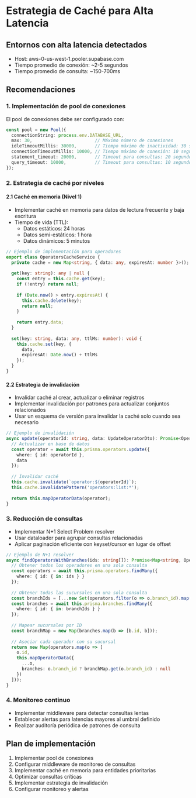 # Estrategia de Caché para Alta Latencia

## Entornos con alta latencia detectados

* Host: aws-0-us-west-1.pooler.supabase.com
* Tiempo promedio de conexión: ~2-5 segundos
* Tiempo promedio de consulta: ~150-700ms

## Recomendaciones

### 1. Implementación de pool de conexiones

El pool de conexiones debe ser configurado con:

```typescript
const pool = new Pool({
  connectionString: process.env.DATABASE_URL,
  max: 30,                        // Máximo número de conexiones
  idleTimeoutMillis: 30000,       // Tiempo máximo de inactividad: 30 segundos
  connectionTimeoutMillis: 10000, // Tiempo máximo de conexión: 10 segundos
  statement_timeout: 20000,       // Timeout para consultas: 20 segundos
  query_timeout: 10000,           // Timeout para consultas: 10 segundos
});
```

### 2. Estrategia de caché por niveles

#### 2.1 Caché en memoria (Nivel 1)

* Implementar caché en memoria para datos de lectura frecuente y baja escritura
* Tiempo de vida (TTL): 
  - Datos estáticos: 24 horas
  - Datos semi-estáticos: 1 hora
  - Datos dinámicos: 5 minutos

```typescript
// Ejemplo de implementación para operadores
export class OperatorsCacheService {
  private cache = new Map<string, { data: any, expiresAt: number }>();
  
  get(key: string): any | null {
    const entry = this.cache.get(key);
    if (!entry) return null;
    
    if (Date.now() > entry.expiresAt) {
      this.cache.delete(key);
      return null;
    }
    
    return entry.data;
  }
  
  set(key: string, data: any, ttlMs: number): void {
    this.cache.set(key, {
      data,
      expiresAt: Date.now() + ttlMs
    });
  }
}
```

#### 2.2 Estrategia de invalidación

* Invalidar caché al crear, actualizar o eliminar registros
* Implementar invalidación por patrones para actualizar conjuntos relacionados
* Usar un esquema de versión para invalidar la caché solo cuando sea necesario

```typescript
// Ejemplo de invalidación
async update(operatorId: string, data: UpdateOperatorDto): Promise<Operator> {
  // Actualizar en base de datos
  const operator = await this.prisma.operators.update({
    where: { id: operatorId },
    data
  });
  
  // Invalidar caché
  this.cache.invalidate(`operator:${operatorId}`);
  this.cache.invalidatePattern('operators:list:*');
  
  return this.mapOperatorData(operator);
}
```

### 3. Reducción de consultas

* Implementar N+1 Select Problem resolver
* Usar dataloader para agrupar consultas relacionadas
* Aplicar paginación eficiente con keyset/cursor en lugar de offset

```typescript
// Ejemplo de N+1 resolver
async findOperatorsWithBranches(ids: string[]): Promise<Map<string, Operator>> {
  // Obtener todos los operadores en una sola consulta
  const operators = await this.prisma.operators.findMany({
    where: { id: { in: ids } }
  });
  
  // Obtener todas las sucursales en una sola consulta
  const branchIds = [...new Set(operators.filter(o => o.branch_id).map(o => o.branch_id))];
  const branches = await this.prisma.branches.findMany({
    where: { id: { in: branchIds } }
  });
  
  // Mapear sucursales por ID
  const branchMap = new Map(branches.map(b => [b.id, b]));
  
  // Asociar cada operador con su sucursal
  return new Map(operators.map(o => [
    o.id, 
    this.mapOperatorData({
      ...o,
      branches: o.branch_id ? branchMap.get(o.branch_id) : null
    })
  ]));
}
```

### 4. Monitoreo continuo

* Implementar middleware para detectar consultas lentas
* Establecer alertas para latencias mayores al umbral definido
* Realizar auditoría periódica de patrones de consulta

## Plan de implementación

1. Implementar pool de conexiones
2. Configurar middleware de monitoreo de consultas
3. Implementar caché en memoria para entidades prioritarias
4. Optimizar consultas críticas
5. Implementar estrategia de invalidación
6. Configurar monitoreo y alertas


